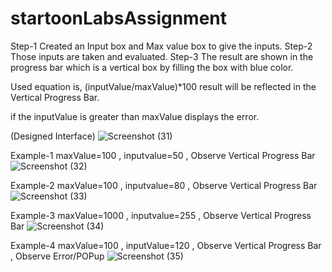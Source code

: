 # startoonLabsAssignment
Step-1
Created an Input box and Max value box to give the inputs.
Step-2
Those inputs are taken and evaluated.
Step-3
The result are shown in the progress bar which is a vertical box by filling the box with blue color.

Used equation is,
(inputValue/maxValue)*100
result will be reflected in the Vertical Progress Bar.

if the inputValue is greater than maxValue displays the error.

(Designed Interface)
![Screenshot (31)](https://user-images.githubusercontent.com/114418446/199419678-6abe7784-58aa-4664-8b91-fcabdfa1d90d.png)

Example-1
maxValue=100 , inputvalue=50 , Observe Vertical Progress Bar
![Screenshot (32)](https://user-images.githubusercontent.com/114418446/199420007-cdd4d7a7-d949-4781-bf19-7aa7587716a7.png)

Example-2
maxValue=100 , inputvalue=80 , Observe Vertical Progress Bar
![Screenshot (33)](https://user-images.githubusercontent.com/114418446/199420169-4e867f6b-db09-4356-bf02-41737e9aea87.png)

Example-3
maxValue=1000 , inputvalue=255 , Observe Vertical Progress Bar
![Screenshot (34)](https://user-images.githubusercontent.com/114418446/199420516-a23bb322-da06-4482-a2f9-abfc52f6e182.png)

Example-4
maxValue=100 , inputValue=120 , Observe Vertical Progress Bar , Observe Error/POPup
![Screenshot (35)](https://user-images.githubusercontent.com/114418446/199420838-2656bc76-4bbc-423b-8a52-30eaf6ad1763.png)
